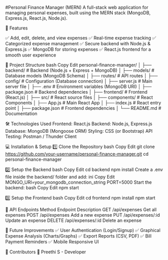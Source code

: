 #Personal Finance Manager (MERN)
A full-stack web application for managing personal expenses, built using the MERN stack (MongoDB, Express.js, React.js, Node.js).

🚀 Features

✅ Add, edit, delete, and view expenses
✅ Real-time expense tracking
✅ Categorized expense management
✅ Secure backend with Node.js & Express.js
✅ MongoDB for storing expenses
✅ React.js frontend for a smooth user experience

📂 Project Structure
bash
Copy
Edit
personal-finance-manager/
│
├── backend/                 # Backend (Node.js + Express + MongoDB)
│   ├── models/              # Database models (MongoDB Schema)
│   ├── routes/              # API routes
│   ├── config/              # Configuration (Database connection)
│   ├── server.js            # Main server file
│   ├── .env                 # Environment variables (MongoDB URI)
│   ├── package.json         # Backend dependencies
│
├── frontend/                # Frontend (React.js)
│   ├── src/                 # React source files
│   ├── components/          # React Components
│   ├── App.js               # Main React App
│   ├── index.js             # React entry point
│   ├── package.json         # Frontend dependencies
│
└── README.md                # Documentation

🛠 Technologies Used
Frontend: React.js
Backend: Node.js, Express.js
Database: MongoDB (Mongoose ORM)
Styling: CSS (or Bootstrap)
API Testing: Postman / Thunder Client

💻 Installation & Setup
1️⃣ Clone the Repository
bash
Copy
Edit
git clone https://github.com/your-username/personal-finance-manager.git
cd personal-finance-manager

2️⃣ Setup the Backend
bash
Copy
Edit
cd backend
npm install
Create a .env file inside the backend/ folder and add:
ini
Copy
Edit
MONGO_URI=your_mongodb_connection_string
PORT=5000
Start the backend:
bash
Copy
Edit
npm start

3️⃣ Setup the Frontend
bash
Copy
Edit
cd frontend
npm install
npm start

📌 API Endpoints
Method	Endpoint	        Description
GET	    /api/expenses	    Get all expenses
POST	/api/expenses	    Add a new expense
PUT	    /api/expenses/:id	Update an expense
DELETE	/api/expenses/:id	Delete an expense

📝 Future Improvements
✅ User Authentication (Login/Signup)
✅ Graphical Expense Analysis (Charts/Graphs)
✅ Export Reports (CSV, PDF)
✅ Bill Payment Reminders
✅ Mobile Responsive UI

🎯 Contributors
👤 Preethi S - Developer
